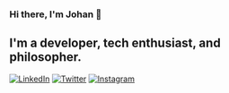 ### Hi there, I'm Johan 👋

## I'm a developer, tech enthusiast, and philosopher.

[![LinkedIn][1.1]][1]
[![Twitter][2.1]][2]
[![Instagram][3.1]][3]

[1.1]: https://img.icons8.com/color/48/000000/linkedin.png
[2.1]: https://img.icons8.com/fluent/48/000000/twitter.png
[3.1]: https://img.icons8.com/fluent/48/000000/instagram-new.png

[1]: https://www.linkedin.com/in/johan-andersson-2a7067110/
[2]: https://twitter.com/johanstech
[3]: https:://instagram.com/johanstech

<!--
**johanstech/johanstech** is a ✨ _special_ ✨ repository because its `README.md` (this file) appears on your GitHub profile.

Here are some ideas to get you started:

- 🔭 I’m currently working on ...
- 🌱 I’m currently learning ...
- 👯 I’m looking to collaborate on ...
- 🤔 I’m looking for help with ...
- 💬 Ask me about ...
- 📫 How to reach me: ...
- 😄 Pronouns: ...
- ⚡ Fun fact: ...
-->
